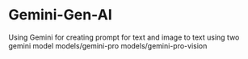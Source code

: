 # Gemini-Gen-AI
Using Gemini for creating prompt for text and image to text using two gemini model models/gemini-pro models/gemini-pro-vision
